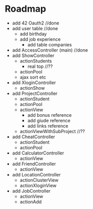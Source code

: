# Roadmap 

- add 42 Oauth2 //done
- add user table //done
    - add birthday
    - add job experience
        - add table companies
- add AccessController (main) //done
- add ShowController
	- actionStudents
		- real top //??
	- actionPool
	- ajax sort etc
- add XloginController
	- actionShow
- add ProjectController
	- actionStudent
	- actionPool
	- actionView
		- add bonus reference
		- add giude reference
		- add links reference
	- actionViewWithSubProject //??
- add CheatController
	- actionStudent
	- actionPool
- add CalculatorController
	- actionView
- add FriendController
	- actionView
- add LocationController
	- actionClusterView
	- actionXloginView
- add JobController
	- actionView
	- actionAdd
